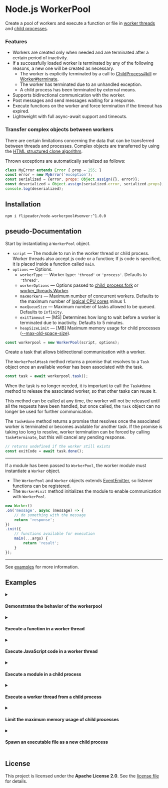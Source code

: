 # Node.js WorkerPool

Create a pool of workers and execute a function or file in [worker threads](https://nodejs.org/api/worker_threads.html) and [child processes](https://nodejs.org/api/child_process.html).

### Features

- Workers are created only when needed and are terminated after a certain period of inactivity.
- If a successfully loaded worker is terminated by any of the following reasons, a new one will be created as necessary.
  - The worker is explicitly terminated by a call to [ChildProcess#kill](https://nodejs.org/api/child_process.html#subprocesskillsignal) or [Worker#terminate](https://nodejs.org/api/worker_threads.html#workerterminate).
  - The worker has terminated due to an unhandled exception.
  - A child process has been terminated by external means.
- Supports bidirectional communication with the worker.
- Post messages and send messages waiting for a response.
- Execute functions on the worker and force termination if the timeout has expired.
- Lightweight with full async-await support and timeouts.

### Transfer complex objects between workers

There are certain limitations concerning the data that can be transferred between threads and processes. Complex objects are transferred by using the [HTML structured clone algorithm](https://developer.mozilla.org/docs/Web/API/Web_Workers_API/Structured_clone_algorithm).

Thrown exceptions are automatically serialized as follows:

```js
class MyError extends Error { prop = 255; }
const error = new MyError('exception');
const serialized = {error, props: Object.assign({}, error)};
const deserialized = Object.assign(serialized.error, serialized.props);
console.log(deserialized);
```

## Installation

```
npm i flipeador/node-workerpool#semver:^1.0.0
```

## pseudo-Documentation

Start by instantiating a `WorkerPool` object.

- `script` — The module to run in the worker thread or child process. Worker threads also accept js code or a function; If js code is specified, it is placed inside a function called `main`.
- `options` — Options.
  - `workerType` — Worker type: `'thread'` or `'process'`. Defaults to `'thread'`.
  - `workerOptions` — Options passed to [child_process.fork](https://nodejs.org/api/child_process.html#child_processforkmodulepath-args-options) or [worker_threads.Worker](https://nodejs.org/api/worker_threads.html#class-worker).
  - `maxWorkers` — Maximum number of concurrent workers. Defaults to the maximum number of [logical CPU cores](https://nodejs.org/api/os.html#oscpus) minus 1.
  - `maxQueueSize` — Maximum number of tasks allowed to be queued. Defaults to `Infinity`.
  - `exitTimeout` — [MS] Determines how long to wait before a worker is terminated due to inactivity. Defaults to 5 minutes.
  - `heapSizeLimit` — [MB] Maximum memory usage for child processes ([--max-old-space-size](https://nodejs.org/api/cli.html#--max-old-space-sizesize-in-megabytes)).

```js
const workerpool = new WorkerPool(script, options);
```

Create a task that allows bidirectional communication with a worker.

The `WorkerPool#task` method returns a promise that resolves to a `Task` object once an available worker has been associated with the task.

```js
const task = await workerpool.task();
```

When the task is no longer needed, it is important to call the `Task#done` method to release the associated worker, so that other tasks can reuse it.

This method can be called at any time, the worker will not be released until all the requests have been handled, but once called, the `Task` object can no longer be used for further communication.

The `Task#done` method returns a promise that resolves once the associated worker is terminated or becomes available for another task.
If the promise is taking too long to resolve, worker termination can be forced by calling `Task#terminate`, but this will cancel any pending response.

```js
// returns undefined if the worker still exists
const exitCode = await task.done();
```

---

If a module has been passed to `WorkerPool`, the worker module must instantiate a `Worker` object.

- The `WorkerPool` and `Worker` objects extends [EventEmitter](https://github.com/flipeador/node-eventemitter), so listener functions can be registered.
- The `Worker#init` method initializes the module to enable communication with `WorkerPool`.

```js
new Worker()
.on('message', async (message) => {
    // do something with the message
    return 'response';
})
.init({
    // functions available for execution
    main(...args) {
        return 'result';
    }
});
```

---

See [examples](#examples) for more information.

## Examples

<details>
<summary><h4>Demonstrates the behavior of the workerpool</h4></summary>

```js
import process from 'node:process';
import readline from 'node:readline';
import url from 'node:url';

import { WorkerPool, Worker } from '@flipeador/node-workerpool';

const __filename = url.fileURLToPath(import.meta.url);

function pause(message) {
    const rl = readline.createInterface(process.stdin, process.stdout);
    return new Promise(resolve => {
        rl.question(
            `${message}\nPress any key to continue...`,
            answer => rl.close(resolve(answer))
        );
    });
}

if (Worker.isMainProcess())
{
    const workerpool = new WorkerPool(__filename, {
        workerType: 'process',
        maxWorkers: 3
    });

    await pause(`Open the task manager and locate process id ${process.pid}.`);

    while (true) {
        const ptask = workerpool.task();
        if (!ptask.worker) console.log(
            'Waiting for a worker to become available.'
          + '\nTry to terminate a child process from the task manager.'
        );
        const task = await ptask;
        await pause(`A new child process has been created (${task.id}).`);
    }
}
else
{
    new Worker().init();
}
```

```
Open the task manager and locate process id 12384.
Press any key to continue...
A new child process has been created (13540).
Press any key to continue...
A new child process has been created (4444).
Press any key to continue...
A new child process has been created (6972).
Press any key to continue...
Waiting for a worker to become available.
Try to terminate a child process from the task manager.
A new child process has been created (9700).
Press any key to continue...
```

</details>

<details>
<summary><h4>Execute a function in a worker thread</h4></summary>

> [!WARNING]
> This is currently not supported for child processes.

```js
import { WorkerPool } from '@flipeador/node-workerpool';

async function worker(param)
{
    // Listener functions can be async if needed.
    this.on('message', m => `${m} received!`); // (1)
    this.once('done', () => console.log('Done!')); // (2)

    const result = await this.send('Hello'); // (3)
    return result[0] + param;
}

const workerpool = new WorkerPool(worker, {
    exitTimeout: 1000
});

const task = await workerpool.task();

task.on('message', async (message) => {
    return `${message} World`; // (3)
});

try {
    // 'execute' returns the result, or throws an exception in case of error.
    console.log(await task.execute('worker', ['!'])); // (2) 'Hello World!'
    // 'send' returns a list of results, including exceptions.
    console.log(await task.send('message')); // (1) [ 'message received!' ]
} finally {
    task.done();
}
```

```
Hello World!
[ 'message received!' ]
Done!
```

</details>

<details>
<summary><h4>Execute JavaScript code in a worker thread</h4></summary>

> [!WARNING]
> This is currently not supported for child processes.

```js
import { WorkerPool } from '@flipeador/node-workerpool';

const script = 'return 3 * args[0];';

const workerpool = new WorkerPool(script, {
    exitTimeout: 1000
});

const task = await workerpool.task();

task.execute('main', [5])
    .then(console.log, console.error);
task.done();
```

```
15
```

</details>

<details>
<summary><h4>Execute a module in a child process</h4></summary>

```js
import url from 'node:url';

import { WorkerPool, Worker } from '@flipeador/node-workerpool';

const __filename = url.fileURLToPath(import.meta.url);

if (Worker.isMainProcess())
{
    const workerpool = new WorkerPool(__filename, {
        workerType: 'process',
        exitTimeout: 1000
    });

    const task = await workerpool.task();

    task.post('Child Process'); // (1)
    task.execute('main', ['Main', 'Process'])
        .then(console.log, console.error); // (2)
    task.done();
}
else
{
    new Worker()
        .on('message', message => {
            console.log(`${message}!`); // (1)
        })
        .init({
            main(main, process) {
                return `${main} ${process}!`; // (2)
            }
        });
}
```

```
Child Process!
Main Process!
```

</details>

<details>
<summary><h4>Execute a worker thread from a child process</h4></summary>

```js
import url from 'node:url';

import { WorkerPool, Worker } from '@flipeador/node-workerpool';

const __filename = url.fileURLToPath(import.meta.url);

if (Worker.isMainProcess())
{
    console.log('Main Process');

    const workerpool = new WorkerPool(__filename, {
        workerType: 'process',
        exitTimeout: 1000
    });

    const task = await workerpool.task();

    task.execute('main')
        .then(console.log, console.error);
    task.done();
}
else
{
    console.log('↳Child Process');

    new Worker().init({
        async main() {
            function worker()
            {
                console.log(' ↳Worker Thread');
                return 'Hello World!';
            }

            const workerpool = new WorkerPool(worker);
            const task = await workerpool.task();

            try {
                return await task.execute('worker');
            } finally {
                task.done();
            }
        }
    });
}
```

```
Main Process
↳Child Process
 ↳Worker Thread
Hello World!
```

</details>

<details>
<summary><h4>Limit the maximum memory usage of child processes</h4></summary>

```js
import v8 from 'node:v8';
import url from 'node:url';

import { WorkerPool, Worker} from '@flipeador/node-workerpool';

const __filename = url.fileURLToPath(import.meta.url);

if (Worker.isMainProcess())
{
    const workerpool = new WorkerPool(__filename, {
        workerType: 'process',
        heapSizeLimit: 500, // ~500 MB
        exitTimeout: 1000
    });
    const task = await workerpool.task();
    task.done();
}
else
{
    const stats = v8.getHeapStatistics();
    console.log('Used heap size:', Math.round(stats.used_heap_size/1024**2), 'MB');
    console.log('Heap size limit:', Math.round(stats.heap_size_limit/1024**2), 'MB');
    new Worker().init();
}
```

```
Used heap size: 6 MB
Heap size limit: 548 MB
```

</details>

<details>
<summary><h4>Spawn an executable file as a new child process</h4></summary>

This is a convenient promisified version of [child_process.execFile](https://nodejs.org/api/child_process.html#child_processexecfilefile-args-options-callback).

```js
import { execPath } from 'node:process';
import { Process } from '@flipeador/node-workerpool';

console.log(execPath);
Process.execute(execPath, ['--version'], {
    //data: 'stdin', timeout: 1000
}).then(console.log);
```

</details>

## License

This project is licensed under the **Apache License 2.0**. See the [license file](LICENSE) for details.
